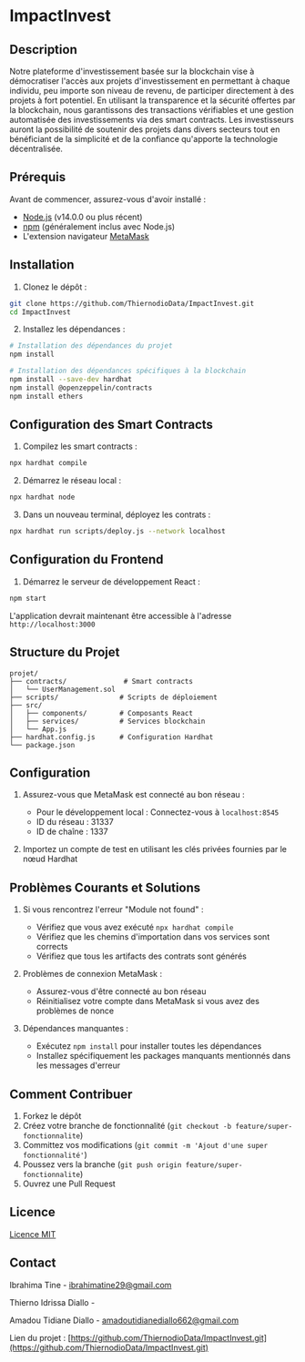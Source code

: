 
# ImpactInvest

## Description
Notre plateforme d'investissement basée sur la blockchain vise à démocratiser l'accès aux projets d'investissement en permettant à chaque individu, peu importe son niveau de revenu, de participer directement à des projets à fort potentiel. En utilisant la transparence et la sécurité offertes par la blockchain, nous garantissons des transactions vérifiables et une gestion automatisée des investissements via des smart contracts. Les investisseurs auront la possibilité de soutenir des projets dans divers secteurs tout en bénéficiant de la simplicité et de la confiance qu'apporte la technologie décentralisée.

## Prérequis
Avant de commencer, assurez-vous d'avoir installé :
- [Node.js](https://nodejs.org/) (v14.0.0 ou plus récent)
- [npm](https://www.npmjs.com/) (généralement inclus avec Node.js)
- L'extension navigateur [MetaMask](https://metamask.io/)

## Installation

1. Clonez le dépôt :
```bash
git clone https://github.com/ThiernodioData/ImpactInvest.git
cd ImpactInvest
```

2. Installez les dépendances :
```bash
# Installation des dépendances du projet
npm install

# Installation des dépendances spécifiques à la blockchain
npm install --save-dev hardhat
npm install @openzeppelin/contracts
npm install ethers
```

## Configuration des Smart Contracts

1. Compilez les smart contracts :
```bash
npx hardhat compile
```

2. Démarrez le réseau local :
```bash
npx hardhat node
```

3. Dans un nouveau terminal, déployez les contrats :
```bash
npx hardhat run scripts/deploy.js --network localhost
```

## Configuration du Frontend

1. Démarrez le serveur de développement React :
```bash
npm start
```

L'application devrait maintenant être accessible à l'adresse `http://localhost:3000`

## Structure du Projet
```
projet/
├── contracts/              # Smart contracts
│   └── UserManagement.sol
├── scripts/               # Scripts de déploiement
├── src/
│   ├── components/        # Composants React
│   ├── services/          # Services blockchain
│   └── App.js
├── hardhat.config.js      # Configuration Hardhat
└── package.json
```

## Configuration

1. Assurez-vous que MetaMask est connecté au bon réseau :
   - Pour le développement local : Connectez-vous à `localhost:8545`
   - ID du réseau : 31337
   - ID de chaîne : 1337

2. Importez un compte de test en utilisant les clés privées fournies par le nœud Hardhat

## Problèmes Courants et Solutions

1. Si vous rencontrez l'erreur "Module not found" :
   - Vérifiez que vous avez exécuté `npx hardhat compile`
   - Vérifiez que les chemins d'importation dans vos services sont corrects
   - Vérifiez que tous les artifacts des contrats sont générés

2. Problèmes de connexion MetaMask :
   - Assurez-vous d'être connecté au bon réseau
   - Réinitialisez votre compte dans MetaMask si vous avez des problèmes de nonce

3. Dépendances manquantes :
   - Exécutez `npm install` pour installer toutes les dépendances
   - Installez spécifiquement les packages manquants mentionnés dans les messages d'erreur

## Comment Contribuer

1. Forkez le dépôt
2. Créez votre branche de fonctionnalité (`git checkout -b feature/super-fonctionnalite`)
3. Committez vos modifications (`git commit -m 'Ajout d'une super fonctionnalité'`)
4. Poussez vers la branche (`git push origin feature/super-fonctionnalite`)
5. Ouvrez une Pull Request

## Licence
[Licence MIT](LICENSE)

## Contact
Ibrahima Tine - ibrahimatine29@gmail.com

Thierno Idrissa Diallo - 

Amadou Tidiane Diallo - amadoutidianediallo662@gmail.com


Lien du projet : [https://github.com/ThiernodioData/ImpactInvest.git](https://github.com/ThiernodioData/ImpactInvest.git)